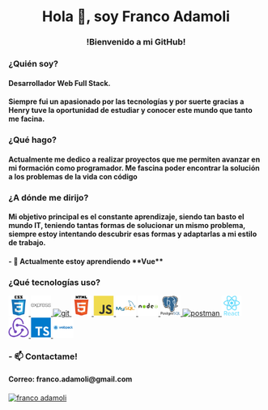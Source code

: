 <h1 align="center">Hola 👋, soy Franco Adamoli</h1>

<h3 align="center" color="white">!Bienvenido a mi GitHub!</h3> 

<h3 align="left">¿Quién soy?</h3>
<h4 align="left" color="white">Desarrollador Web Full Stack. </h4>
  <h4 align="left" color="white">Siempre fui un apasionado por las tecnologías y por suerte gracias a Henry tuve la oportunidad de estudiar y conocer este mundo que tanto me facina.</h4>

<h3 align="left">¿Qué hago?</h3>
<h4 align="left" color="white">Actualmente me dedico a realizar proyectos que me permiten avanzar en mi formación como programador. Me fascina poder encontrar la solución a los problemas de la vida con código</h4>

<h3 align="left">¿A dónde me dirijo?</h3>
<h4 color="white">Mi objetivo principal es el constante aprendizaje, siendo tan basto el mundo IT, teniendo tantas formas de solucionar un mismo problema, siempre estoy intentando descubrir esas formas y adaptarlas a mi estilo de trabajo.</h4>


<h4 >- 🌱 Actualmente estoy aprendiendo **Vue**</h4>

<h3 align="left">¿Qué tecnologías uso?</h3>
<p align="left"> <a href="https://www.w3schools.com/css/" target="_blank" rel="noreferrer"> <img src="https://raw.githubusercontent.com/devicons/devicon/master/icons/css3/css3-original-wordmark.svg" alt="css3" width="40" height="40"/> </a> <a href="https://expressjs.com" target="_blank" rel="noreferrer"> <img src="https://raw.githubusercontent.com/devicons/devicon/master/icons/express/express-original-wordmark.svg" alt="express" width="40" height="40"/> </a> <a href="https://git-scm.com/" target="_blank" rel="noreferrer"> <img src="https://www.vectorlogo.zone/logos/git-scm/git-scm-icon.svg" alt="git" width="40" height="40"/> </a> <a href="https://www.w3.org/html/" target="_blank" rel="noreferrer"> <img src="https://raw.githubusercontent.com/devicons/devicon/master/icons/html5/html5-original-wordmark.svg" alt="html5" width="40" height="40"/> </a> <a href="https://developer.mozilla.org/en-US/docs/Web/JavaScript" target="_blank" rel="noreferrer"> <img src="https://raw.githubusercontent.com/devicons/devicon/master/icons/javascript/javascript-original.svg" alt="javascript" width="40" height="40"/> </a> <a href="https://www.mysql.com/" target="_blank" rel="noreferrer"> <img src="https://raw.githubusercontent.com/devicons/devicon/master/icons/mysql/mysql-original-wordmark.svg" alt="mysql" width="40" height="40"/> </a> <a href="https://nodejs.org" target="_blank" rel="noreferrer"> <img src="https://raw.githubusercontent.com/devicons/devicon/master/icons/nodejs/nodejs-original-wordmark.svg" alt="nodejs" width="40" height="40"/> </a> <a href="https://www.postgresql.org" target="_blank" rel="noreferrer"> <img src="https://raw.githubusercontent.com/devicons/devicon/master/icons/postgresql/postgresql-original-wordmark.svg" alt="postgresql" width="40" height="40"/> </a> <a href="https://postman.com" target="_blank" rel="noreferrer"> <img src="https://www.vectorlogo.zone/logos/getpostman/getpostman-icon.svg" alt="postman" width="40" height="40"/> </a> <a href="https://reactjs.org/" target="_blank" rel="noreferrer"> <img src="https://raw.githubusercontent.com/devicons/devicon/master/icons/react/react-original-wordmark.svg" alt="react" width="40" height="40"/> </a> <a href="https://redux.js.org" target="_blank" rel="noreferrer"> <img src="https://raw.githubusercontent.com/devicons/devicon/master/icons/redux/redux-original.svg" alt="redux" width="40" height="40"/> </a> <a href="https://www.typescriptlang.org/" target="_blank" rel="noreferrer"> <img src="https://raw.githubusercontent.com/devicons/devicon/master/icons/typescript/typescript-original.svg" alt="typescript" width="40" height="40"/> </a> <a href="https://webpack.js.org" target="_blank" rel="noreferrer"> <img src="https://raw.githubusercontent.com/devicons/devicon/d00d0969292a6569d45b06d3f350f463a0107b0d/icons/webpack/webpack-original-wordmark.svg" alt="webpack" width="40" height="40"/> </a> </p>

<h3 align="left">- 📫 Contactame!</h3> 
<p align="left">
<h4 color="white">Correo: franco.adamoli@gmail.com</h4>
  <div>
<a href="https://linkedin.com/in/franco adamoli" target="blank"><img align="center" src="https://raw.githubusercontent.com/rahuldkjain/github-profile-readme-generator/master/src/images/icons/Social/linked-in-alt.svg" alt="franco adamoli" height="30" width="40" /></a>
</p>
  </div>
